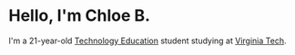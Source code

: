 # Hello, I'm Chloe B.

I'm a 21-year-old [Technology Education](https://liberalarts.vt.edu/academics/majors-and-minors/technology-education-major.html) student studying at [Virginia Tech](https://vt.edu).